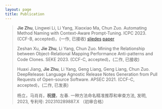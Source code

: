 ```yaml
---
layout: page
title: Publication
---
```


> **Jie Zhu**, Lingwei Li, Li Yang, Xiaoxiao Ma, Chun Zuo. Automating Method Naming with Context-Aware Prompt-Tuning. ICPC 2023. (CCF-B, accepted)，(一作, 已接收) 
> [sliedes](https://jasonzhu-whu.github.io/pdf/aumena_slides.pdf) [paper](https://arxiv.org/pdf/2303.05771.pdf)
>
> Zeshan Xu, **Jie Zhu**, Li Yang, Chun Zuo. Mining the Relationship between Object-Relational Mapping Performance Anti-patterns and Code Clones. SEKE 2023. (CCF-C, accepted)，(二作, 已接收)
>
> Huaxi Jiang, **Jie Zhu**, Li Yang, Geng Liang, Geng Liang, Chun Zuo. DeepRelease: Language Agnostic Release Notes Generation from Pull Requests of Open-source Software. APSEC 2021. (CCF-C, accepted)，(二作, 已发表)
>
> 杨立，马肖肖，**祝捷**，左春.
> 一种方法命名精准推荐和审查方法, 发明, 2023, 
> 专利号: 202310289887.X （初审合格）